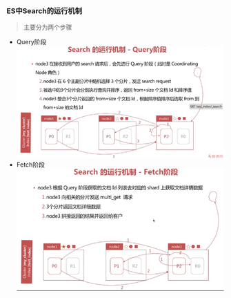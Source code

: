 ### ES中Search的运行机制
> 主要分为两个步骤
- Query阶段   
![Query阶段](https://github.com/spontaneously5201314/ELK/blob/master/src/doc/img/search/01_query_stage.png)
- Fetch阶段   
![Fetch阶段](https://github.com/spontaneously5201314/ELK/blob/master/src/doc/img/search/02_fetch_stage.png)
